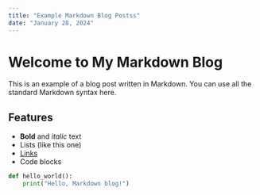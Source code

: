```yaml
---
title: "Example Markdown Blog Postss"
date: "January 28, 2024"
---
```


# Welcome to My Markdown Blog

This is an example of a blog post written in Markdown. You can use all the standard Markdown syntax here.

## Features

- **Bold** and *italic* text
- Lists (like this one)
- [Links](https://example.com)
- Code blocks

```python
def hello_world():
    print("Hello, Markdown blog!")
```